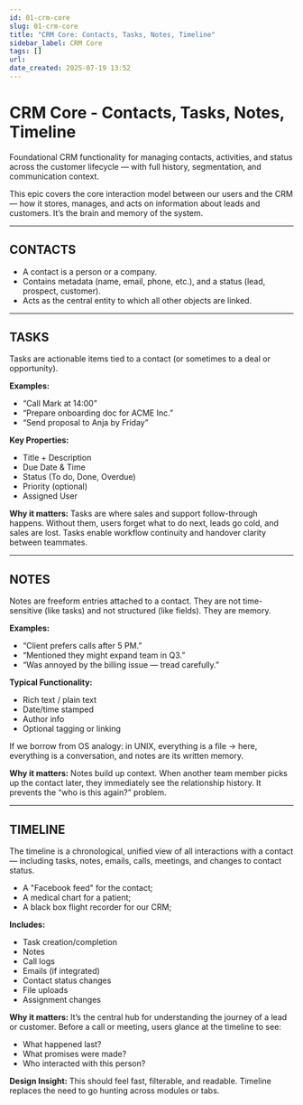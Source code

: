 ```yaml
---
id: 01-crm-core
slug: 01-crm-core
title: "CRM Core: Contacts, Tasks, Notes, Timeline"
sidebar_label: CRM Core
tags: []
url: 
date_created: 2025-07-19 13:52
---
```

# CRM Core - Contacts, Tasks, Notes, Timeline

Foundational CRM functionality for managing contacts, activities, and status across the customer lifecycle — with full history, segmentation, and communication context.

This epic covers the core interaction model between our users and the CRM — how it stores, manages, and acts on information about leads and customers. It’s the brain and memory of the system.

---
## CONTACTS

- A contact is a person or a company.
- Contains metadata (name, email, phone, etc.), and a status (lead, prospect, customer).
- Acts as the central entity to which all other objects are linked.

---
## TASKS

Tasks are actionable items tied to a contact (or sometimes to a deal or opportunity).

**Examples:**
- “Call Mark at 14:00”
- “Prepare onboarding doc for ACME Inc.”
- “Send proposal to Anja by Friday”

**Key Properties:**
- Title + Description
- Due Date & Time
- Status (To do, Done, Overdue)
- Priority (optional)
- Assigned User

**Why it matters:**
Tasks are where sales and support follow-through happens. Without them, users forget what to do next, leads go cold, and sales are lost. Tasks enable workflow continuity and handover clarity between teammates.

---
## NOTES

Notes are freeform entries attached to a contact. They are not time-sensitive (like tasks) and not structured (like fields). They are memory.

**Examples:**
- “Client prefers calls after 5 PM.”
- “Mentioned they might expand team in Q3.”
- “Was annoyed by the billing issue — tread carefully.”

**Typical Functionality:**
- Rich text / plain text
- Date/time stamped
- Author info
- Optional tagging or linking

If we borrow from OS analogy: in UNIX, everything is a file → here, everything is a conversation, and notes are its written memory.

**Why it matters:**
Notes build up context. When another team member picks up the contact later, they immediately see the relationship history. It prevents the “who is this again?” problem.

---
## TIMELINE

The timeline is a chronological, unified view of all interactions with a contact — including tasks, notes, emails, calls, meetings, and changes to contact status.

- A "Facebook feed" for the contact;
- A medical chart for a patient;
- A black box flight recorder for our CRM;

**Includes:**
- Task creation/completion
- Notes
- Call logs
- Emails (if integrated)
- Contact status changes
- File uploads
- Assignment changes

**Why it matters:**
It’s the central hub for understanding the journey of a lead or customer. Before a call or meeting, users glance at the timeline to see:

- What happened last?
- What promises were made?
- Who interacted with this person?

**Design Insight:**
This should feel fast, filterable, and readable. Timeline replaces the need to go hunting across modules or tabs.
